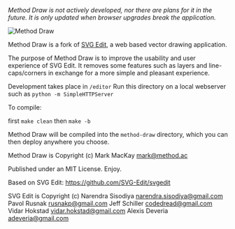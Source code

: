 *Method Draw is not actively developed, nor there are plans for it in the future. It is only updated when browser upgrades break the application.*

![Method Draw](https://method.ac/assets/editor.png)

Method Draw is a fork of [SVG Edit](https://github.com/SVG-Edit/svgedit), a web based vector drawing application.

The purpose of Method Draw is to improve the usability and user experience of SVG Edit. It removes some features such as layers and line-caps/corners in exchange for a more simple and pleasant experience.

Development takes place in `/editor` 
Run this directory on a local webserver such as `python -m SimpleHTTPServer`

To compile:

first `make clean` 
then `make -b`

Method Draw will be compiled into the `method-draw` directory, which you can then deploy anywhere you choose.

Method Draw is Copyright (c)
Mark MacKay [mark@method.ac](mailto:mark@method.ac)

Published under an MIT License. Enjoy.

Based on SVG Edit:
https://github.com/SVG-Edit/svgedit

SVG Edit is Copyright (c)
Narendra Sisodiya <narendra.sisodiya@gmail.com>
Pavol Rusnak <rusnakp@gmail.com>
Jeff Schiller <codedread@gmail.com>
Vidar Hokstad <vidar.hokstad@gmail.com>
Alexis Deveria <adeveria@gmail.com>
